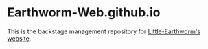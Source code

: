 # Earthworm-Web.github.io
This is the backstage management repository for [Little-Earthworm's website](https://Earthworm-Web.github.io).
